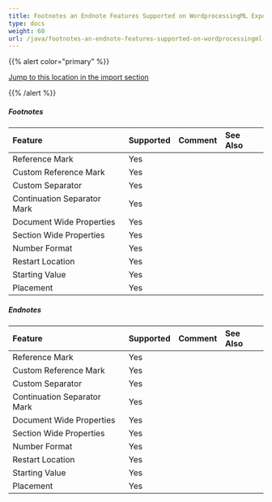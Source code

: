 ```yaml
---
title: Footnotes an Endnote Features Supported on WordprocessingML Export
type: docs
weight: 60
url: /java/footnotes-an-endnote-features-supported-on-wordprocessingml-export/
---
```


{{% alert color="primary" %}} 

[Jump to this location in the import section]()

{{% /alert %}} 

##### **Footnotes**

|**Feature**|**Supported**|**Comment**|**See Also**|
| :- | :- | :- | :- |
|Reference Mark |Yes | | |
|Custom Reference Mark |Yes | | |
|Custom Separator |Yes | | |
|Continuation Separator Mark |Yes | | |
|Document Wide Properties |Yes | | |
|Section Wide Properties |Yes | | |
|Number Format |Yes | | |
|Restart Location |Yes | | |
|Starting Value |Yes | | |
|Placement |Yes | | |

##### **Endnotes**

|**Feature**|**Supported**|**Comment**|**See Also**|
| :- | :- | :- | :- |
|Reference Mark |Yes | | |
|Custom Reference Mark |Yes | | |
|Custom Separator |Yes | | |
|Continuation Separator Mark |Yes | | |
|Document Wide Properties |Yes | | |
|Section Wide Properties |Yes | | |
|Number Format |Yes | | |
|Restart Location |Yes | | |
|Starting Value |Yes | | |
|Placement |Yes | | |

